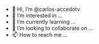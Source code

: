 - 👋 Hi, I’m @carlos-accedotv
- 👀 I’m interested in ...
- 🌱 I’m currently learning ...
- 💞️ I’m looking to collaborate on ...
- 📫 How to reach me ...

<!---
carlos-accedotv/carlos-accedotv is a ✨ special ✨ repository because its `README.md` (this file) appears on your GitHub profile.
You can click the Preview link to take a look at your changes.
--->
